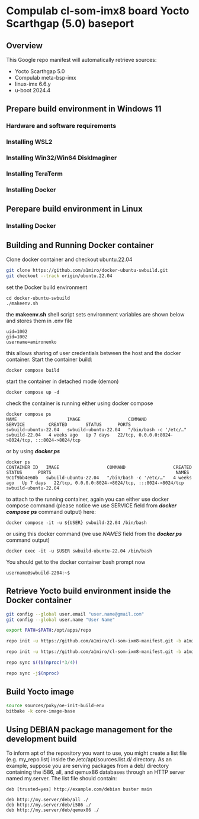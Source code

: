 # Compulab cl-som-imx8 board Yocto Scarthgap (5.0) baseport

## Overview

This Google repo manifest will automatically retrieve sources:
- Yocto Scarthgap 5.0
- Compulab meta-bsp-imx
- linux-imx 6.6.y
- u-boot 2024.4

## Prepare build environment in Windows 11
### Hardware and software requirements
### Installing WSL2
### Installing Win32/Win64 DiskImaginer
### Installing TeraTerm
### Installing Docker

## Perepare build environment in Linux
### Installing Docker


## Building and Running Docker container
Clone docker container and checkout ubuntu.22.04

```sh
git clone https://github.com/a1miro/docker-ubuntu-swbuild.git
git checkout --track origin/ubuntu.22.04
```
set the Docker build environment

```
cd docker-ubuntu-swbuild
./makeenv.sh
```

the **makeenv.sh** shell script sets environment variables are shown below and stores them in .env file
```
uid=1002
gid=1002
username=amironenko
```

this allows sharing of user credentials between the host and the docker container. Start the container build:

```
docker compose build
```

start the container in detached mode (demon)

```
docker compose up -d
```

check the container is running either using docker compose 

``` 
docker compose ps
NAME                   IMAGE                  COMMAND                  SERVICE         CREATED       STATUS      PORTS
swbuild-ubuntu-22.04   swbuild-ubuntu-22.04   "/bin/bash -c '/etc/…"   swbuild-22.04   4 weeks ago   Up 7 days   22/tcp, 0.0.0.0:8024->8024/tcp, :::8024->8024/tcp
```

or by using ***docker ps***

```
docker ps
CONTAINER ID   IMAGE                  COMMAND                  CREATED       STATUS      PORTS                                               NAMES
9c1f9bb4e60b   swbuild-ubuntu-22.04   "/bin/bash -c '/etc/…"   4 weeks ago   Up 7 days   22/tcp, 0.0.0.0:8024->8024/tcp, :::8024->8024/tcp   swbuild-ubuntu-22.04
```

to attach to the running container, again you can either use docker compose command (please notice we use SERVICE field from ***docker compose ps*** command output) here:

```
docker compose -it -u ${USER} swbuild-22.04 /bin/bash
```

or using this docker command (we use *NAMES* field from the ***docker ps*** command output)

```
docker exec -it -u $USER swbuild-ubuntu-22.04 /bin/bash
```

You should get to the docker container bash prompt now 

```
username@swbuild-2204:~$
```



## Retrieve Yocto build environment inside the Docker container 

```sh
git config --global user.email "user.name@gmail.com"
git config --global user.name "User Name"
```

```sh
export PATH=$PATH:/opt/apps/repo
```

```sh
repo init -u https://github.com/a1miro/cl-som-ixm8-manifest.git -b a1miro/scarthgap -m dev.xml --submodules
```

```sh
repo init -u https://github.com/a1miro/cl-som-ixm8-manifest.git -b a1miro/scarthgap -m rel.xml --submodules
```

```sh
repo sync $(($(nproc)*3/4))
```

```sh
repo sync -j$(nproc)
```

## Build Yocto image

```sh
source sources/poky/oe-init-build-env
bitbake -k core-image-base
```

## Using DEBIAN package management for the development build

To inform apt of the repository you want to use, you might create a list file (e.g. my_repo.list) inside the /etc/apt/sources.list.d/ directory. As an example, suppose you are serving packages from a deb/ directory containing the i586, all, and qemux86 databases through an HTTP server named my.server. The list file should contain:

```
deb [trusted=yes] http://example.com/debian buster main
```

```
deb http://my.server/deb/all ./
deb http://my.server/deb/i586 ./
deb http://my.server/deb/qemux86 ./
```


